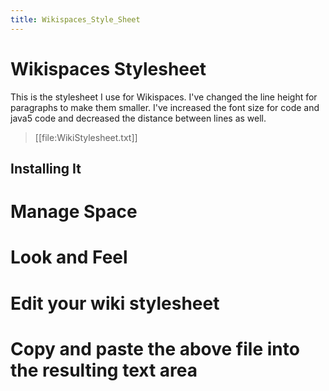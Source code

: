 ```yaml
---
title: Wikispaces_Style_Sheet
---
```

# Wikispaces Stylesheet

This is the stylesheet I use for Wikispaces. I've changed the line height for paragraphs to make them smaller. I've increased the font size for code and java5 code and decreased the distance between lines as well.

> [[file:WikiStylesheet.txt]]

## Installing It
# Manage Space
# Look and Feel
# Edit your wiki stylesheet
# Copy and paste the above file into the resulting text area
